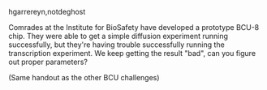 hgarrereyn,notdeghost

Comrades at the Institute for BioSafety have developed a prototype BCU-8 chip. They were able to get a simple diffusion experiment running successfully, but they're having trouble successfully running the transcription experiment. We keep getting the result "bad", can you figure out proper parameters?

(Same handout as the other BCU challenges)
